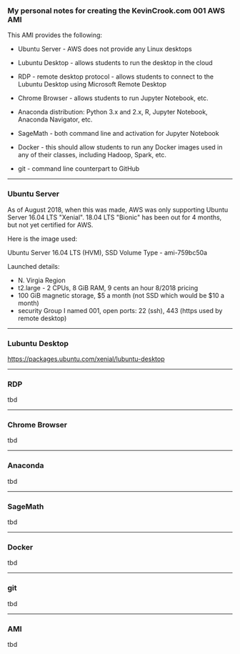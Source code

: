 ### My personal notes for creating the KevinCrook.com 001 AWS AMI

This AMI provides the following:

* Ubuntu Server - AWS does not provide any Linux desktops

* Lubuntu Desktop - allows students to run the desktop in the cloud

* RDP - remote desktop protocol - allows students to connect to the Lubuntu Desktop using Microsoft Remote Desktop

* Chrome Browser - allows students to run Jupyter Notebook, etc.

* Anaconda distribution: Python 3.x and 2.x, R, Jupyter Notebook, Anaconda Navigator, etc.

* SageMath - both command line and activation for Jupyter Notebook

* Docker - this should allow students to run any Docker images used in any of their classes, including Hadoop, Spark, etc.

* git - command line counterpart to GitHub

---
### Ubuntu Server

As of August 2018, when this was made, AWS was only supporting Ubuntu Server 16.04 LTS "Xenial".  18.04 LTS "Bionic" has been out for 4 months, but not yet certified for AWS.

Here is the image used:

Ubuntu Server 16.04 LTS (HVM), SSD Volume Type - ami-759bc50a

Launched details:
* N. Virgia Region
* t2.large - 2 CPUs, 8 GiB RAM, 9 cents an hour 8/2018 pricing
* 100 GiB magnetic storage, $5 a month (not SSD which would be $10 a month)
* security Group I named 001, open ports: 22 (ssh), 443 (https used by remote desktop)

---
### Lubuntu Desktop

https://packages.ubuntu.com/xenial/lubuntu-desktop



---
### RDP

tbd

---
### Chrome Browser

tbd

---
### Anaconda 

tbd

---
### SageMath

tbd

---
### Docker

tbd

--- 
### git 

tbd

---
### AMI

tbd
